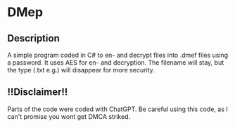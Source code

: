 # DMep

## Description
A simple program coded in C# to en- and decrypt files into .dmef files using a password.
It uses AES for en- and decryption. The filename will stay, but the type (.txt e.g.) will disappear for more security.

## !!Disclaimer!!
Parts of the code were coded with ChatGPT. Be careful using this code, as I can't promise you wont get DMCA striked. 
